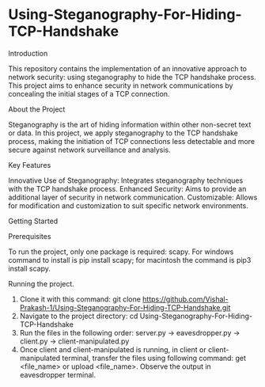 # Using-Steganography-For-Hiding-TCP-Handshake

Introduction

This repository contains the implementation of an innovative approach to network security: using steganography to hide the TCP handshake process. This project aims to enhance security in network communications by concealing the initial stages of a TCP connection.

About the Project

Steganography is the art of hiding information within other non-secret text or data. In this project, we apply steganography to the TCP handshake process, making the initiation of TCP connections less detectable and more secure against network surveillance and analysis.

Key Features

Innovative Use of Steganography: Integrates steganography techniques with the TCP handshake process.
Enhanced Security: Aims to provide an additional layer of security in network communication.
Customizable: Allows for modification and customization to suit specific network environments.

Getting Started

Prerequisites

To run the project, only one package is required: scapy. For windows command to install is pip install scapy; for macintosh the command is pip3 install scapy.

Running the project.

1) Clone it with this command: git clone https://github.com/Vishal-Prakash-1/Using-Steganography-For-Hiding-TCP-Handshake.git
2) Navigate to the project directory: cd Using-Steganography-For-Hiding-TCP-Handshake
3) Run the files in the following order: server.py -> eavesdropper.py -> client.py -> client-manipulated.py
4) Once client and client-manipulated is running, in client or client-manipulated terminal, transfer the files using following command: get <file_name> or upload <file_name>. Observe the output in eavesdropper terminal.
